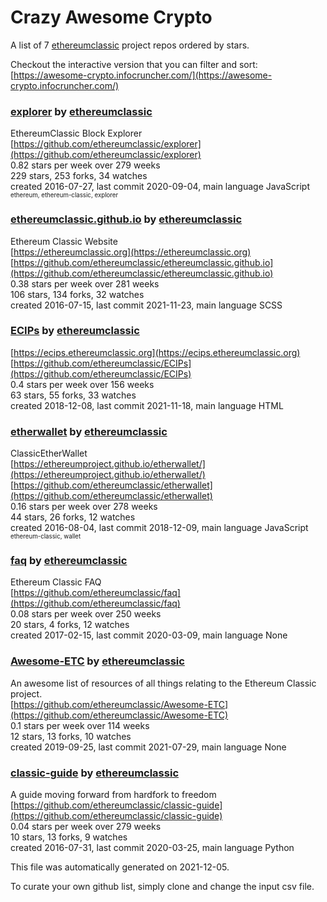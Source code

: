 # Crazy Awesome Crypto
A list of 7 [ethereumclassic](https://github.com/ethereumclassic) project repos ordered by stars.  

Checkout the interactive version that you can filter and sort: 
[https://awesome-crypto.infocruncher.com/](https://awesome-crypto.infocruncher.com/)  


### [explorer](https://github.com/ethereumclassic/explorer) by [ethereumclassic](https://github.com/ethereumclassic)  
EthereumClassic Block Explorer  
[https://github.com/ethereumclassic/explorer](https://github.com/ethereumclassic/explorer)  
0.82 stars per week over 279 weeks  
229 stars, 253 forks, 34 watches  
created 2016-07-27, last commit 2020-09-04, main language JavaScript  
<sub><sup>ethereum, ethereum-classic, explorer</sup></sub>


### [ethereumclassic.github.io](https://github.com/ethereumclassic/ethereumclassic.github.io) by [ethereumclassic](https://github.com/ethereumclassic)  
Ethereum Classic Website  
[https://ethereumclassic.org](https://ethereumclassic.org)  
[https://github.com/ethereumclassic/ethereumclassic.github.io](https://github.com/ethereumclassic/ethereumclassic.github.io)  
0.38 stars per week over 281 weeks  
106 stars, 134 forks, 32 watches  
created 2016-07-15, last commit 2021-11-23, main language SCSS  


### [ECIPs](https://github.com/ethereumclassic/ECIPs) by [ethereumclassic](https://github.com/ethereumclassic)  
  
[https://ecips.ethereumclassic.org](https://ecips.ethereumclassic.org)  
[https://github.com/ethereumclassic/ECIPs](https://github.com/ethereumclassic/ECIPs)  
0.4 stars per week over 156 weeks  
63 stars, 55 forks, 33 watches  
created 2018-12-08, last commit 2021-11-18, main language HTML  


### [etherwallet](https://github.com/ethereumclassic/etherwallet) by [ethereumclassic](https://github.com/ethereumclassic)  
ClassicEtherWallet  
[https://ethereumproject.github.io/etherwallet/](https://ethereumproject.github.io/etherwallet/)  
[https://github.com/ethereumclassic/etherwallet](https://github.com/ethereumclassic/etherwallet)  
0.16 stars per week over 278 weeks  
44 stars, 26 forks, 12 watches  
created 2016-08-04, last commit 2018-12-09, main language JavaScript  
<sub><sup>ethereum-classic, wallet</sup></sub>


### [faq](https://github.com/ethereumclassic/faq) by [ethereumclassic](https://github.com/ethereumclassic)  
Ethereum Classic FAQ  
[https://github.com/ethereumclassic/faq](https://github.com/ethereumclassic/faq)  
0.08 stars per week over 250 weeks  
20 stars, 4 forks, 12 watches  
created 2017-02-15, last commit 2020-03-09, main language None  


### [Awesome-ETC](https://github.com/ethereumclassic/Awesome-ETC) by [ethereumclassic](https://github.com/ethereumclassic)  
An awesome list of resources of all things relating to the Ethereum Classic project.  
[https://github.com/ethereumclassic/Awesome-ETC](https://github.com/ethereumclassic/Awesome-ETC)  
0.1 stars per week over 114 weeks  
12 stars, 13 forks, 10 watches  
created 2019-09-25, last commit 2021-07-29, main language None  


### [classic-guide](https://github.com/ethereumclassic/classic-guide) by [ethereumclassic](https://github.com/ethereumclassic)  
A guide moving forward from hardfork to freedom  
[https://github.com/ethereumclassic/classic-guide](https://github.com/ethereumclassic/classic-guide)  
0.04 stars per week over 279 weeks  
10 stars, 13 forks, 9 watches  
created 2016-07-31, last commit 2020-03-25, main language Python  


This file was automatically generated on 2021-12-05.  

To curate your own github list, simply clone and change the input csv file.  
